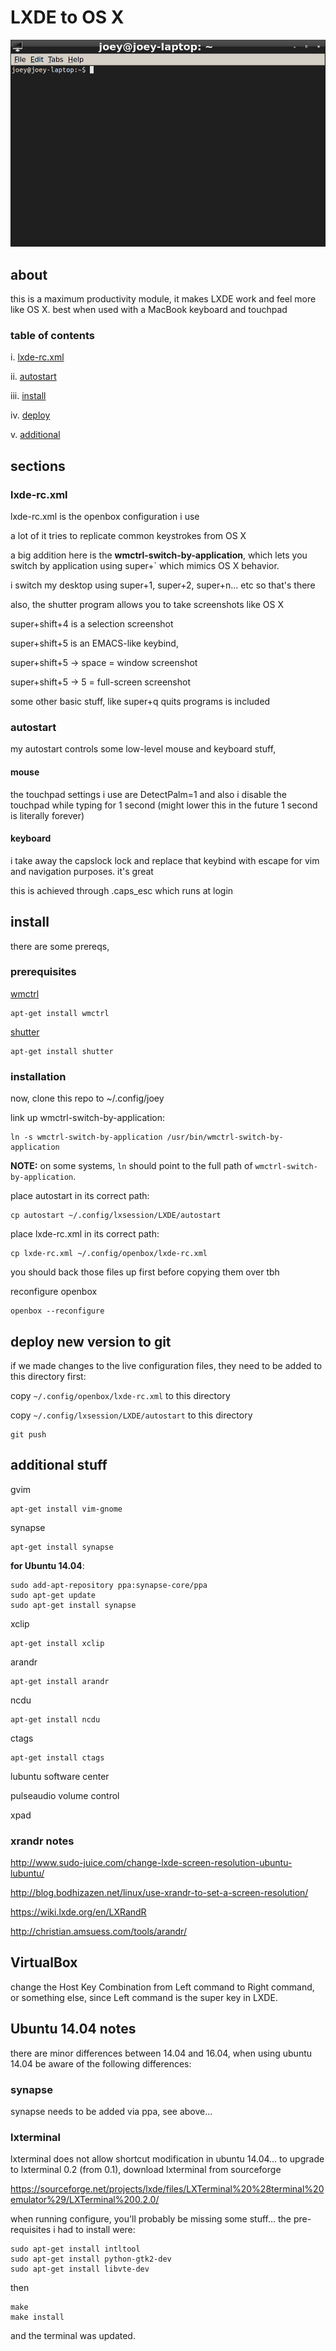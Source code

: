 # LXDE to OS X 

![there's no place like ~/.](terminal.png)

## about

this is a maximum productivity module, it makes LXDE work and feel more like OS X. best when used with a MacBook keyboard and touchpad

### table of contents

i. [lxde-rc.xml](#lxde-rc.xml)

ii. [autostart](#autostart)

iii. [install](#install)

iv. [deploy](#deploy-new-version-to-git)

v. [additional](#additional-stuff)

## sections

### lxde-rc.xml

lxde-rc.xml is the openbox configuration i use

a lot of it tries to replicate common keystrokes from OS X 

a big addition here is the **wmctrl-switch-by-application**, which lets you switch by application using super+` which mimics OS X behavior.

i switch my desktop using super+1, super+2, super+n... etc so that's there

also, the shutter program allows you to take screenshots like OS X

super+shift+4 is a selection screenshot

super+shift+5 is an EMACS-like keybind,

super+shift+5 -> space = window screenshot

super+shift+5 -> 5 = full-screen screenshot

some other basic stuff, like super+q quits programs is included

### autostart

my autostart controls some low-level mouse and keyboard stuff,

#### mouse

the touchpad settings i use are DetectPalm=1 and also i disable the touchpad while typing for 1 second (might lower this in the future 1 second is literally forever)

#### keyboard

i take away the capslock lock and replace that keybind with escape for vim and navigation purposes. it's great

this is achieved through .caps_esc which runs at login


## install

there are some prereqs,

### prerequisites

[wmctrl][0]

```
apt-get install wmctrl
```

[shutter][1]

```
apt-get install shutter
```

### installation 

now, clone this repo to ~/.config/joey

link up wmctrl-switch-by-application:

```
ln -s wmctrl-switch-by-application /usr/bin/wmctrl-switch-by-application 
```

**NOTE:** on some systems, `ln` should point to the full path of `wmctrl-switch-by-application`. 

place autostart in its correct path:

```
cp autostart ~/.config/lxsession/LXDE/autostart
```

place lxde-rc.xml in its correct path:

```
cp lxde-rc.xml ~/.config/openbox/lxde-rc.xml
```

you should back those files up first before copying them over tbh

reconfigure openbox

```
openbox --reconfigure
```

## deploy new version to git

if we made changes to the live configuration files, they need to be added to this directory first:

copy `~/.config/openbox/lxde-rc.xml` to this directory

copy `~/.config/lxsession/LXDE/autostart` to this directory

```
git push
```

## additional stuff

gvim

```
apt-get install vim-gnome
```

synapse

```
apt-get install synapse
```

**for Ubuntu 14.04**:
```
sudo add-apt-repository ppa:synapse-core/ppa 
sudo apt-get update
sudo apt-get install synapse
```


xclip

```
apt-get install xclip
```

arandr 

```
apt-get install arandr
```

ncdu

```
apt-get install ncdu
```

ctags

```
apt-get install ctags
```

lubuntu software center

pulseaudio volume control

xpad

### xrandr notes

http://www.sudo-juice.com/change-lxde-screen-resolution-ubuntu-lubuntu/

http://blog.bodhizazen.net/linux/use-xrandr-to-set-a-screen-resolution/

https://wiki.lxde.org/en/LXRandR

http://christian.amsuess.com/tools/arandr/

## VirtualBox

change the Host Key Combination from Left command to Right command, or something else, since Left command is the super key in LXDE.

## Ubuntu 14.04 notes

there are minor differences between 14.04 and 16.04, when using ubuntu 14.04 be aware of the following differences:

### synapse

synapse needs to be added via ppa, see above...

### lxterminal

lxterminal does not allow shortcut modification in ubuntu 14.04... to upgrade to lxterminal 0.2 (from 0.1), download lxterminal from sourceforge

https://sourceforge.net/projects/lxde/files/LXTerminal%20%28terminal%20emulator%29/LXTerminal%200.2.0/

when running configure, you'll probably be missing some stuff... the pre-requisites i had to install were:

```
sudo apt-get install intltool
sudo apt-get install python-gtk2-dev
sudo apt-get install libvte-dev
```

then 

```
make
make install
```

and the terminal was updated.


[0]: https://sites.google.com/site/tstyblo/wmctrl "wmctrl on sites.google.com"
[1]: http://shutter-project.org/ "shutter project"


